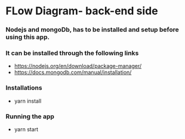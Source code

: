 # FLow Diagram- back-end side

### Nodejs and mongoDb, has to be installed and setup before using this app. 
### It can be installed through the following links
* https://nodejs.org/en/download/package-manager/
* https://docs.mongodb.com/manual/installation/

### Installations
* yarn install

### Running the app
* yarn start